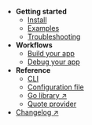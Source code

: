 * **Getting started**
    * [Install](/getting-started/install.md)
    * [Examples](/getting-started/examples.md)
    * [Troubleshooting](/getting-started/troubleshoot.md)
* **Workflows**
    * [Build your app](/workflows/build.md)
    * [Debug your app](/workflows/debug.md)
* **Reference**
    * [CLI](/reference/cli.md)
    * [Configuration file](/reference/config.md)
    * [Go library ↗](https://pkg.go.dev/github.com/edgelesssys/ego)
    * [Quote provider](/reference/quoteprov.md)
* [Changelog ↗](https://github.com/edgelesssys/ego/releases)
